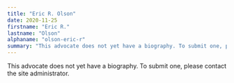 ```yaml
---
title: "Eric R. Olson"
date: 2020-11-25
firstname: "Eric R."
lastname: "Olson"
alphaname: "olson-eric-r"
summary: "This advocate does not yet have a biography. To submit one, please contact the site administrator."
---
```

This advocate does not yet have a biography. To submit one, please contact the site administrator.

